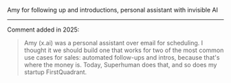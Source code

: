 Amy for following up and introductions, personal assistant with invisible AI

---

Comment added in 2025:

> Amy (x.ai) was a personal assistant over email for scheduling. I thought it we should build one that works for two of the most common use cases for sales: automated follow-ups and intros, because that's where the money is. Today, Superhuman does that, and so does my startup FirstQuadrant.
